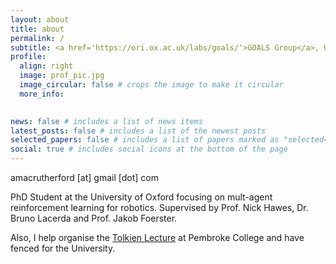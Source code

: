 ```yaml
---
layout: about
title: about
permalink: /
subtitle: <a href='https://ori.ox.ac.uk/labs/goals/'>GOALS Group</a>, University of Oxford
profile:
  align: right
  image: prof_pic.jpg
  image_circular: false # crops the image to make it circular
  more_info: 
    

news: false # includes a list of news items
latest_posts: false # includes a list of the newest posts
selected_papers: false # includes a list of papers marked as "selected={true}"
social: true # includes social icons at the bottom of the page
---
```


amacrutherford [at] gmail [dot] com

PhD Student at the University of Oxford focusing on mult-agent reinforcement learning for robotics. Supervised by Prof. Nick Hawes, Dr. Bruno Lacerda and Prof. Jakob Foerster.

Also, I help organise the [Tolkien Lecture](https://tolkienlecture.org/) at Pembroke College and have fenced for the University.
